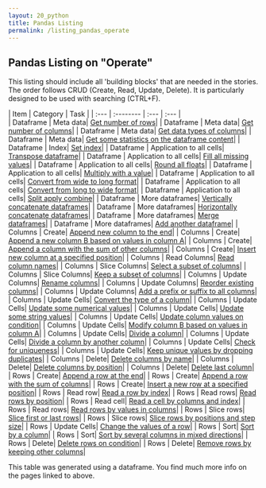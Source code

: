 ```yaml
---
layout: 20_python
title: Pandas Listing
permalink: /listing_pandas_operate
---
```


## Pandas Listing on "Operate"

This listing should include all 'building blocks' that are needed in the stories. The order follows CRUD (Create, Read, Update, Delete). 
It is particularly designed to be used with searching (CTRL+F).


|  Item |  Category |  Task |
| :---            |    :--------   |  :--- |  :--- |  
| Dataframe | Meta data| [Get number of rows](pandas_df_ops#get-number-of-rows)| 
| Dataframe | Meta data| [Get number of columns](pandas_df_ops#get-number-of-columns)| 
| Dataframe | Meta data| [Get data types of columns](pandas_df_ops#get-data-types-of-columns)| 
| Dataframe | Meta data| [Get some statistics on the dataframe content](pandas_df_ops#get-some-statistics-on-the-dataframe-content)| 
| Dataframe | Index| [Set index](pandas_df_ops#set-index)| 
| Dataframe | Application to all cells| [Transpose dataframe](pandas_df_ops#transpose-dataframe)| 
| Dataframe | Application to all cells| [Fill all missing values](pandas_df_ops#fill-all-missing-values)| 
| Dataframe | Application to all cells| [Round all floats](pandas_df_ops#round-all-floats)| 
| Dataframe | Application to all cells| [Multiply with a value](pandas_df_ops#multiply-with-a-value)| 
| Dataframe | Application to all cells| [Convert from wide to long format](pandas_df_ops#convert-from-wide-to-long-format)| 
| Dataframe | Application to all cells| [Convert from long to wide format](pandas_df_ops#convert-from-long-to-wide-format)| 
| Dataframe | Application to all cells| [Split apply combine](pandas_df_ops#split-apply-combine)| 
| Dataframe | More dataframes| [Vertically concatenate dataframes](pandas_df_ops#vertically-concatenate-dataframes)| 
| Dataframe | More dataframes| [Horizontally concatenate dataframes](pandas_df_ops#horizontally-concatenate-dataframes)| 
| Dataframe | More dataframes| [Merge dataframes](pandas_df_ops#merge-dataframes)| 
| Dataframe | More dataframes| [Add another dataframe](pandas_df_ops#add-another-dataframe)| 
| Columns | Create| [Append new column to the end](pandas_columns#append-new-column-to-the-end)| 
| Columns | Create| [Append a new column B based on values in column A](pandas_columns#append-a-new-column-b-based-on-values-in-column-a)| 
| Columns | Create| [Append a column with the sum of other columns](pandas_columns#append-a-column-with-the-sum-of-other-columns)| 
| Columns | Create| [Insert new column at a specified position](pandas_columns#insert-new-column-at-a-specified-position)| 
| Columns | Read Columns| [Read column names](pandas_columns#read-column-names)| 
| Columns | Slice Columns| [Select a subset of columns](pandas_columns#select-a-subset-of-columns)| 
| Columns | Slice Columns| [Keep a subset of columns](pandas_columns#keep-a-subset-of-columns)| 
| Columns | Update Columns| [Rename columns](pandas_columns#rename-columns)| 
| Columns | Update Columns| [Reorder existing columns](pandas_columns#reorder-existing-columns)| 
| Columns | Update Columns| [Add a prefix or suffix to all columns](pandas_columns#add-a-prefix-or-suffix-to-all-columns)| 
| Columns | Update Cells| [Convert the type of a column](pandas_columns#convert-the-type-of-a-column)| 
| Columns | Update Cells| [Update some numerical values](pandas_columns#update-some-numerical-values)| 
| Columns | Update Cells| [Update some string values](pandas_columns#update-some-string-values)| 
| Columns | Update Cells| [Update column values on condition](pandas_columns#update-column-values-on-condition)| 
| Columns | Update Cells| [Modify column B based on values in column A](pandas_columns#modify-column-b-based-on-values-in-column-a)| 
| Columns | Update Cells| [Divide a column](pandas_columns#divide-a-column)| 
| Columns | Update Cells| [Divide a column by another column](pandas_columns#divide-a-column-by-another-column)| 
| Columns | Update Cells| [Check for uniqueness](pandas_columns#check-for-uniqueness)| 
| Columns | Update Cells| [Keep unique values by dropping duplicates](pandas_columns#keep-unique-values-by-dropping-duplicates)| 
| Columns | Delete| [Delete columns by name](pandas_columns#delete-columns-by-name)| 
| Columns | Delete| [Delete columns by position](pandas_columns#delete-columns-by-position)| 
| Columns | Delete| [Delete last column](pandas_columns#delete-last-column)| 
| Rows | Create| [Append a row at the end](pandas_rows#append-a-row-at-the-end)| 
| Rows | Create| [Append a row with the sum of columns](pandas_rows#append-a-row-with-the-sum-of-columns)| 
| Rows | Create| [Insert a new row at a specified position](pandas_rows#insert-a-new-row-at-a-specified-position)| 
| Rows | Read row| [Read a row by index](pandas_rows#read-a-row-by-index)| 
| Rows | Read rows| [Read rows by position](pandas_rows#read-rows-by-position)| 
| Rows | Read cell| [Read a cell by columns and index](pandas_rows#read-a-cell-by-columns-and-index)| 
| Rows | Read rows| [Read rows by values in columns](pandas_rows#read-rows-by-values-in-columns)| 
| Rows | Slice rows| [Slice first or last rows](pandas_rows#slice-first-or-last-rows)| 
| Rows | Slice rows| [Slice rows by positions and step size](pandas_rows#slice-rows-by-positions-and-step-size)| 
| Rows | Update Cells| [Change the values of a row](pandas_rows#change-the-values-of-a-row)| 
| Rows | Sort| [Sort by a column](pandas_rows#sort-by-a-column)| 
| Rows | Sort| [Sort by several columns in mixed directions](pandas_rows#sort-by-several-columns-in-mixed-directions)| 
| Rows | Delete| [Delete rows on condition](pandas_rows#delete-rows-on-condition)| 
| Rows | Delete| [Remove rows by keeping other columns](pandas_rows#remove-rows-by-keeping-other-columns)| 

This table was generated using a dataframe. You find much more info on the pages linked to above.
